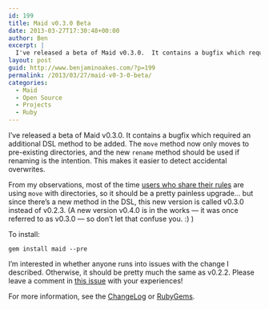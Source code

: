 ```yaml
---
id: 199
title: Maid v0.3.0 Beta
date: 2013-03-27T17:30:48+00:00
author: Ben
excerpt: |
  I've released a beta of Maid v0.3.0.  It contains a bugfix which required an additional DSL method to be added.  The <code>move</code> method now only moves to pre-existing directories, and the new <code>rename</code> method should be used if renaming is the intention.  This makes it easier to detect accidental overwrites.
layout: post
guid: http://www.benjaminoakes.com/?p=199
permalink: /2013/03/27/maid-v0-3-0-beta/
categories:
  - Maid
  - Open Source
  - Projects
  - Ruby
---
```

I&#8217;ve released a beta of Maid v0.3.0. It contains a bugfix which required an additional DSL method to be added. The `move` method now only moves to pre-existing directories, and the new `rename` method should be used if renaming is the intention. This makes it easier to detect accidental overwrites.

From my observations, most of the time [users who share their rules](https://github.com/benjaminoakes/maid/wiki) are using `move` with directories, so it should be a pretty painless upgrade&#8230; but since there&#8217;s a new method in the DSL, this new version is called v0.3.0 instead of v0.2.3. (A new version v0.4.0 is in the works &#8212; it was once referred to as v0.3.0 &#8212; so don&#8217;t let that confuse you. :) )

To install:

    gem install maid --pre
    

I&#8217;m interested in whether anyone runs into issues with the change I described. Otherwise, it should be pretty much the same as v0.2.2. Please leave a comment in [this issue](https://github.com/benjaminoakes/maid/issues/101) with your experiences!

For more information, see the [ChangeLog](https://github.com/benjaminoakes/maid/blob/stable/ChangeLog) or [RubyGems](https://rubygems.org/gems/maid/versions/0.3.0.beta.1).